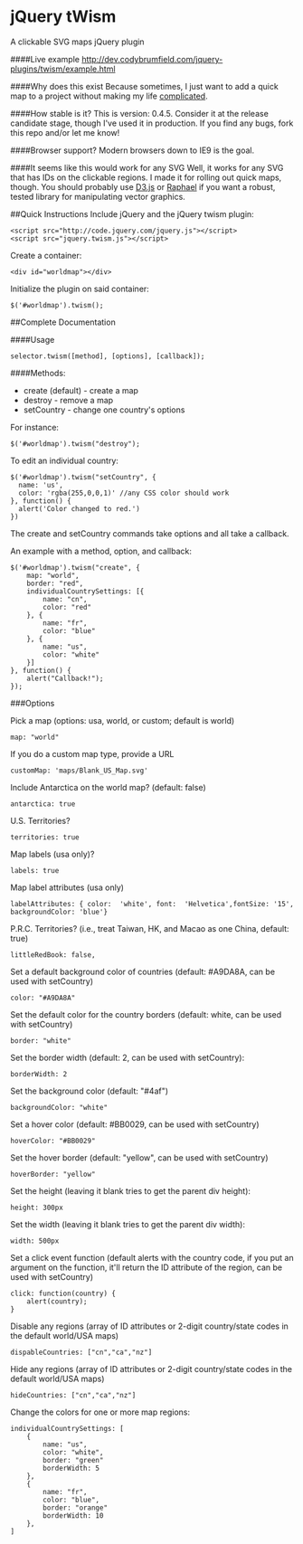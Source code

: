 jQuery tWism 
=====
A clickable SVG maps jQuery plugin

####Live example
http://dev.codybrumfield.com/jquery-plugins/twism/example.html

####Why does this exist
Because sometimes, I just want to add a quick map to a project without making my life [complicated](http://d3js.org "A complicated little project"). 

####How stable is it?
This is version: 0.4.5. Consider it at the release candidate stage, though I've used it in production. If you find any bugs, fork this repo and/or let me know!

####Browser support?
Modern browsers down to IE9 is the goal.

####It seems like this would work for any SVG
Well, it works for any SVG that has IDs on the clickable regions. I made it for rolling out quick maps, though. You should probably use [D3.js](http://d3js.org "A bar chart in less than 9 hours!") or [Raphael](http://raphaeljs.com "Wow! IE 6 support!") if you want a robust, tested library for manipulating vector graphics. 

##Quick Instructions
Include jQuery and the jQuery twism plugin:

	<script src="http://code.jquery.com/jquery.js"></script>
	<script src="jquery.twism.js"></script>
Create a container:

	<div id="worldmap"></div>

Initialize the plugin on said container:

	$('#worldmap').twism();
	

##Complete Documentation

####Usage

	selector.twism([method], [options], [callback]);
	

####Methods: 

* create (default) - create a map
* destroy - remove a map
* setCountry - change one country's options

For instance: 
	
	$('#worldmap').twism("destroy");
	
To edit an individual country:

    $('#worldmap').twism("setCountry", {
      name: 'us',
      color: 'rgba(255,0,0,1)' //any CSS color should work
    }, function() {
      alert('Color changed to red.')
    })

The create and setCountry commands take options and all take a callback. 

An example with a method, option, and callback:
 	
 	$('#worldmap').twism("create", {
 		map: "world",
    	border: "red",
        individualCountrySettings: [{
            name: "cn",
        	color: "red"
    	}, {
    		name: "fr",
    		color: "blue"
    	}, {
    		name: "us",
    		color: "white"
    	}]
    }, function() {
    	alert("Callback!");
    });

###Options

Pick a map (options: usa, world, or custom; default is world)

	map: "world"

If you do a custom map type, provide a URL

	customMap: 'maps/Blank_US_Map.svg'
	
Include Antarctica on the world map? (default: false)

	antarctica: true

U.S. Territories?

	territories: true

Map labels (usa only)?

	labels: true

Map label attributes (usa only)

	labelAttributes: { color:  'white', font:  'Helvetica',fontSize: '15', backgroundColor: 'blue'}
	
P.R.C. Territories? (i.e., treat Taiwan, HK, and Macao as one China, default: true)

	littleRedBook: false,
		
Set a default background color of countries (default: #A9DA8A, can be used with setCountry) 
	
	color: "#A9DA8A"

Set the default color for the country borders (default: white, can be used with setCountry)
	
	border: "white"

Set the border width (default: 2, can be used with setCountry):

	borderWidth: 2
	
Set the background color (default: "#4af")

	backgroundColor: "white"

Set a hover color (default: #BB0029, can be used with setCountry)
	
	hoverColor: "#BB0029"
	
Set the hover border (default: "yellow", can be used with setCountry) 
	
	hoverBorder: "yellow"

Set the height (leaving it blank tries to get the parent div height):
	
	height: 300px

Set the width (leaving it blank tries to get the parent div width): 
	
	width: 500px

Set a click event function (default alerts with the country code, if you put an argument on the function, it'll return the ID attribute of the region, can be used with setCountry)

	click: function(country) {
    	alert(country);
	}

Disable any regions (array of ID attributes or 2-digit country/state codes in the default world/USA maps)

    dispableCountries: ["cn","ca","nz"]

Hide any regions (array of ID attributes or 2-digit country/state codes in the default world/USA maps)

	hideCountries: ["cn","ca","nz"]

Change the colors for one or more map regions:	


	individualCountrySettings: [
		{
			name: "us",
			color: "white",
			border: "green"
			borderWidth: 5
		},
		{
			name: "fr",
			color: "blue",
			border: "orange"
			borderWidth: 10
		},
	]
